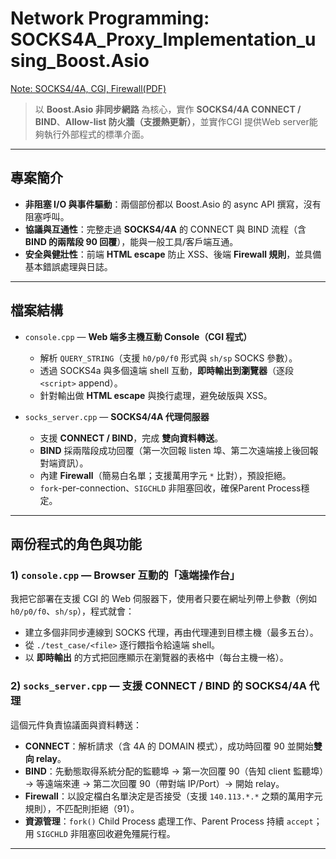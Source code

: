 # Network Programming: SOCKS4A_Proxy_Implementation_using_Boost.Asio

[Note: SOCKS4/4A, CGI, Firewall(PDF)](./note/note.pdf)
> 以 **Boost.Asio 非同步網路** 為核心，實作 **SOCKS4/4A CONNECT / BIND**、**Allow-list 防火牆（支援熱更新）**，並實作CGI 提供Web server能夠執行外部程式的標準介面。

---

## 專案簡介
- **非阻塞 I/O 與事件驅動**：兩個部份都以 Boost.Asio 的 async API 撰寫，沒有阻塞呼叫。  
- **協議與互通性**：完整走過 **SOCKS4/4A** 的 CONNECT 與 BIND 流程（含 **BIND 的兩階段 90 回覆**），能與一般工具/客戶端互通。  
- **安全與健壯性**：前端 **HTML escape** 防止 XSS、後端 **Firewall 規則**，並具備基本錯誤處理與日誌。  

---

## 檔案結構
- `console.cpp` — **Web 端多主機互動 Console（CGI 程式）**  
  - 解析 `QUERY_STRING`（支援 `h0/p0/f0` 形式與 `sh/sp` SOCKS 參數）。  
  - 透過 SOCKS4a 與多個遠端 shell 互動，**即時輸出到瀏覽器**（逐段 `<script>` append）。  
  - 針對輸出做 **HTML escape** 與換行處理，避免破版與 XSS。  

- `socks_server.cpp` — **SOCKS4/4A 代理伺服器**  
  - 支援 **CONNECT / BIND**，完成 **雙向資料轉送**。  
  - **BIND** 採兩階段成功回覆（第一次回報 listen 埠、第二次遠端接上後回報對端資訊）。  
  - 內建 **Firewall**（簡易白名單；支援萬用字元 `*` 比對），預設拒絕。  
  - `fork`-per-connection、`SIGCHLD` 非阻塞回收，確保Parent Process穩定。

---

## 兩份程式的角色與功能

### 1) `console.cpp` — Browser 互動的「遠端操作台」
我把它部署在支援 CGI 的 Web 伺服器下，使用者只要在網址列帶上參數（例如 `h0/p0/f0`、`sh/sp`），程式就會：
- 建立多個非同步連線到 SOCKS 代理，再由代理連到目標主機（最多五台）。  
- 從 `./test_case/<file>` 逐行餵指令給遠端 shell。  
- 以 **即時輸出** 的方式把回應顯示在瀏覽器的表格中（每台主機一格）。  

### 2) `socks_server.cpp` — 支援 CONNECT / BIND 的 SOCKS4/4A 代理
這個元件負責協議面與資料轉送：
- **CONNECT**：解析請求（含 4A 的 DOMAIN 模式），成功時回覆 90 並開始**雙向 relay**。  
- **BIND**：先動態取得系統分配的監聽埠 → 第一次回覆 90（告知 client 監聽埠）→ 等遠端來連 → 第二次回覆 90（帶對端 IP/Port）→ 開始 relay。  
- **Firewall**：以設定檔白名單決定是否接受（支援 `140.113.*.*` 之類的萬用字元規則），不匹配則拒絕（91）。  
- **資源管理**：`fork()` Child Process 處理工作、Parent Process 持續 `accept`；用 `SIGCHLD` 非阻塞回收避免殭屍行程。  

---
